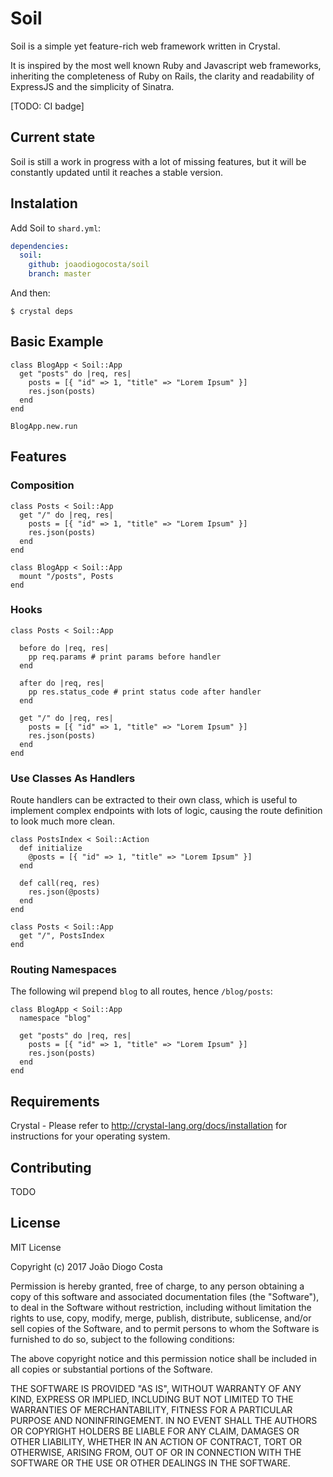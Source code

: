 # Soil

Soil is a simple yet feature-rich web framework written in Crystal.

It is inspired by the most well known Ruby and Javascript web frameworks, inheriting the completeness of Ruby on Rails, the clarity and readability of ExpressJS and the simplicity of Sinatra.

[TODO: CI badge]

## Current state

Soil is still a work in progress with a lot of missing features, but it will be constantly updated until it reaches a stable version.

## Instalation

Add Soil to `shard.yml`:

```yaml
dependencies:
  soil:
    github: joaodiogocosta/soil
    branch: master
```

And then:

```
$ crystal deps
```

## Basic Example

```crystal
class BlogApp < Soil::App
  get "posts" do |req, res|
    posts = [{ "id" => 1, "title" => "Lorem Ipsum" }]
    res.json(posts)
  end
end

BlogApp.new.run
```

## Features

### Composition

```crystal
class Posts < Soil::App
  get "/" do |req, res|
    posts = [{ "id" => 1, "title" => "Lorem Ipsum" }]
    res.json(posts)
  end
end

class BlogApp < Soil::App
  mount "/posts", Posts
end
```

### Hooks

```crystal
class Posts < Soil::App

  before do |req, res|
    pp req.params # print params before handler
  end

  after do |req, res|
    pp res.status_code # print status code after handler
  end

  get "/" do |req, res|
    posts = [{ "id" => 1, "title" => "Lorem Ipsum" }]
    res.json(posts)
  end
end
```

### Use Classes As Handlers

Route handlers can be extracted to their own class, which is useful to implement complex endpoints with lots of logic, causing the route definition to look much more clean.

```crystal
class PostsIndex < Soil::Action
  def initialize
    @posts = [{ "id" => 1, "title" => "Lorem Ipsum" }]
  end

  def call(req, res)
    res.json(@posts)
  end
end

class Posts < Soil::App
  get "/", PostsIndex
end
```

### Routing Namespaces

The following wil prepend `blog` to all routes, hence `/blog/posts`:

```crystal
class BlogApp < Soil::App
  namespace "blog"

  get "posts" do |req, res|
    posts = [{ "id" => 1, "title" => "Lorem Ipsum" }]
    res.json(posts)
  end
end
```

## Requirements

Crystal - Please refer to http://crystal-lang.org/docs/installation for instructions for your operating system.

## Contributing

TODO

## License

MIT License

Copyright (c) 2017 João Diogo Costa

Permission is hereby granted, free of charge, to any person obtaining a copy
of this software and associated documentation files (the "Software"), to deal
in the Software without restriction, including without limitation the rights
to use, copy, modify, merge, publish, distribute, sublicense, and/or sell
copies of the Software, and to permit persons to whom the Software is
furnished to do so, subject to the following conditions:

The above copyright notice and this permission notice shall be included in all
copies or substantial portions of the Software.

THE SOFTWARE IS PROVIDED "AS IS", WITHOUT WARRANTY OF ANY KIND, EXPRESS OR
IMPLIED, INCLUDING BUT NOT LIMITED TO THE WARRANTIES OF MERCHANTABILITY,
FITNESS FOR A PARTICULAR PURPOSE AND NONINFRINGEMENT. IN NO EVENT SHALL THE
AUTHORS OR COPYRIGHT HOLDERS BE LIABLE FOR ANY CLAIM, DAMAGES OR OTHER
LIABILITY, WHETHER IN AN ACTION OF CONTRACT, TORT OR OTHERWISE, ARISING FROM,
OUT OF OR IN CONNECTION WITH THE SOFTWARE OR THE USE OR OTHER DEALINGS IN THE
SOFTWARE.
